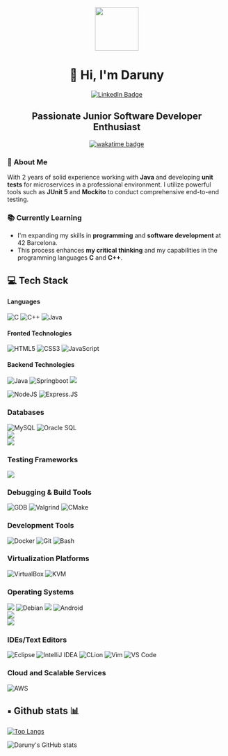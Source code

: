 <div id="header" align="center">
  <img src="https://media.giphy.com/media/v1.Y2lkPTc5MGI3NjExaXdqaDA2cm0ybXB1NDVka2EzOXdzZjl5MDRsazByaXVyYmtxbDhqdCZlcD12MV9pbnRlcm5hbF9naWZfYnlfaWQmY3Q9cw/WIQ0N0OUvei1OW1h9Z/giphy.gif" width="100" />
  <br>
  <h1>👋 Hi, I'm Daruny</h1>
</div>

<div id="badges" align="center">
  <a href="https://www.linkedin.com/in/daruny/">
    <img src="https://img.shields.io/badge/LinkedIn-blue?style=for-the-badge&logo=linkedin&logoColor=white" alt="LinkedIn Badge"/>
  </a>
</div>

<h2 align="center">Passionate Junior Software Developer Enthusiast</h2>

<div align="center">
  <a href="https://wakatime.com/@018d7050-d792-45fd-b560-fc782c888720">
    <img src="https://wakatime.com/badge/user/018d7050-d792-45fd-b560-fc782c888720.svg" alt="wakatime badge">
  </a>
</div>

### 🚀 **About Me** 

With 2 years of solid experience working with __Java__ and developing __unit tests__ for microservices in a professional environment. I utilize powerful tools such as **JUnit 5** and **Mockito** to conduct comprehensive end-to-end testing.
<br>

### 📚 Currently Learning

- I'm expanding my skills in **programming** and **software development** at 42 Barcelona.
- This process enhances **my critical thinking** and my capabilities in the programming languages **C** and **C++**.
 
## 💻 **Tech Stack**

#### Languages
![C](https://img.shields.io/badge/c-%2300599C.svg?style=for-the-badge&logo=c&logoColor=white) 
![C++](https://img.shields.io/badge/c++-%2300599C.svg?style=for-the-badge&logo=c%2B%2B&logoColor=white)
![Java](https://img.shields.io/badge/Java-ED8B00?style=for-the-badge&logo=openjdk&logoColor=white)

#### Fronted Technologies
![HTML5](https://img.shields.io/badge/HTML5-E34F26?style=for-the-badge&logo=html5&logoColor=white)
![CSS3](https://img.shields.io/badge/CSS3-1572B6?style=for-the-badge&logo=css3&logoColor=white)
![JavaScript](	https://img.shields.io/badge/JavaScript-F7DF1E?style=for-the-badge&logo=javascript&logoColor=black)

#### Backend Technologies
![Java](https://img.shields.io/badge/Java-ED8B00?style=for-the-badge&logo=openjdk&logoColor=white)
![Springboot](https://img.shields.io/badge/Springboot-6DB33F?style=for-the-badge&logo=spring&logoColor=white)
![](https://img.shields.io/badge/Hibernate-59666C?style=for-the-badge&logo=Hibernate&logoColor=white)

![NodeJS](https://img.shields.io/badge/Node.js-43853D?style=for-the-badge&logo=node.js&logoColor=white)
![Express.JS](https://img.shields.io/badge/Express.js-404D59?style=for-the-badge)

### Databases
![MySQL](https://img.shields.io/badge/MySQL-00000F?style=for-the-badge&logo=mysql&logoColor=white)
![Oracle SQL](https://img.shields.io/badge/Oracle-F80000?style=for-the-badge&logo=oracle&logoColor=black)<br>
![](https://img.shields.io/badge/MongoDB-4EA94B?style=for-the-badge&logo=mongodb&logoColor=white)<br>
![](https://img.shields.io/badge/SQLite-07405E?style=for-the-badge&logo=sqlite&logoColor=white)

### Testing Frameworks
![](https://img.shields.io/badge/JUnit5-6DB33F?style=for-the-badge&logo=spring&logoColor=white)

### Debugging & Build Tools
![GDB](https://img.shields.io/badge/GDB-000000?style=for-the-badge&logo=gnu&logoColor=white)
![Valgrind](https://img.shields.io/badge/Valgrind-1F9E2C?style=for-the-badge&logo=valgrind&logoColor=white)
![CMake](https://img.shields.io/badge/CMake-064F8C?style=for-the-badge&logo=cmake&logoColor=white)

### Development Tools
![Docker](https://img.shields.io/badge/Docker-2496ED?style=for-the-badge&logo=docker&logoColor=white)
![Git](https://img.shields.io/badge/Git-F05032?style=for-the-badge&logo=git&logoColor=white)
![Bash](https://img.shields.io/badge/Bash-4EAA25?style=for-the-badge&logo=gnubash&logoColor=white)

### Virtualization Platforms
![VirtualBox](https://img.shields.io/badge/VirtualBox-183A61?style=for-the-badge&logo=virtualbox&logoColor=white)
![KVM](https://img.shields.io/badge/KVM-FF6600?style=for-the-badge&logo=kvm&logoColor=white)

### Operating Systems

![](https://img.shields.io/badge/Pop!_OS-48B9C7?style=for-the-badge&logo=Pop!_OS&logoColor=white) 
![Debian](https://img.shields.io/badge/Debian-A81D33?style=for-the-badge&logo=debian&logoColor=white)
![](https://img.shields.io/badge/Linux-FCC624?style=for-the-badge&logo=linux&logoColor=black)
![Android](https://img.shields.io/badge/Android-3DDC84?style=for-the-badge&logo=android&logoColor=white)
<br>
![](https://img.shields.io/badge/Windows-0078D6?style=for-the-badge&logo=windows&logoColor=white)<br>
![](https://img.shields.io/badge/mac%20os-000000?style=for-the-badge&logo=apple&logoColor=white) <br>

### IDEs/Text Editors
![Eclipse](https://img.shields.io/badge/Eclipse-2C2255?style=for-the-badge&logo=eclipse&logoColor=white)
![IntelliJ IDEA](https://img.shields.io/badge/IntelliJ_IDEA-000000?style=for-the-badge&logo=intellij-idea&logoColor=white)
![CLion](https://img.shields.io/badge/CLion-000000?style=for-the-badge&logo=clion&logoColor=white)
![Vim](https://img.shields.io/badge/Vim-019733?style=for-the-badge&logo=vim&logoColor=white)
![VS Code](https://img.shields.io/badge/VS%20Code-007ACC?style=for-the-badge&logo=visual-studio-code&logoColor=white)

### Cloud and Scalable Services
![AWS](https://img.shields.io/badge/AWS-FF9900?style=for-the-badge&logo=amazon-aws&logoColor=white)


<!--
```yaml
Languages: Java, C, JavaScript
Databases: MongoDB, SQL, MySQL
Backend Frameworks: Spring Boot, Hibernate, JPA, Node.js, Express
Testing Frameworks: JUnit 5, Mockito, CUnit
Debugging & Build Tools: GDB, Valgrind, CMake
Development Tools: Docker, Git, Vim, Bash
Virtualization Platforms: VirtualBox, KVM
Operating Systems: Windows, Linux, macOS
IDEs/Text Editors: Eclipse, IntelliJ IDEA, CLion, Vim, VS Code
Cloud and Scalable Services: AWS
Principles of Programming: Clean Code, SOLID, DRY (Don't Repeat Yourself)
```
-->

## ▪️ Github stats 📊

[![Top Langs](https://github-readme-stats.vercel.app/api/top-langs/?username=Daruuu&hide=css&langs_count=3)](https://github.com/Daruuu/)

![Daruny's GitHub stats](https://github-readme-stats.vercel.app/api?username=Daruuu&hide=contribs,stars)

<!--
💼 Proyectos Destacados

[![Readme Card](https://github-readme-stats.vercel.app/api/pin/?username=Daruuu&repo=Libft_project)](https://github.com/Daruuu/Libft_project)
[![Readme Card](https://github-readme-stats.vercel.app/api/pin/?username=Daruuu&repo=JuegoConecta4)](https://github.com/Daruuu/JuegoConecta4)
[![Readme Card](https://github-readme-stats.vercel.app/api/pin/?username=Daruuu&repo=ProjectFullstack)](https://github.com/Daruuu/ProjectFullstack)
-->

